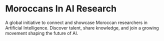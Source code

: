 # Moroccans In AI Research 
A global initiative to connect and showcase Moroccan researchers in Artificial Intelligence. Discover talent, share knowledge, and join a growing movement shaping the future of AI.
